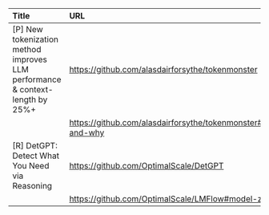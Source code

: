| Title                                                                             | URL                                                          |   Score | Date                |
|:----------------------------------------------------------------------------------|:-------------------------------------------------------------|--------:|:--------------------|
| [P] New tokenization method improves LLM performance &amp; context-length by 25%+ | https://github.com/alasdairforsythe/tokenmonster             |     222 | 2023-05-13 10:03:28 |
|                                                                                   | https://github.com/alasdairforsythe/tokenmonster#how-and-why |         |                     |
| [R] DetGPT: Detect What You Need via Reasoning                                    | https://github.com/OptimalScale/DetGPT                       |     106 | 2023-05-12 22:39:24 |
|                                                                                   | https://github.com/OptimalScale/LMFlow#model-zoo             |         |                     |
